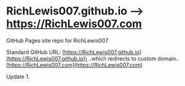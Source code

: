 # RichLewis007.github.io --> https://RichLewis007.com

GitHub Pages site repo for RichLewis007

Standard GitHub URL: [https://RichLewis007.github.io](https://RichLewis007.github.io)\
..which redirects to custom domain..\
[https://RichLewis007.com](https://RichLewis007.com)

Update 1.
